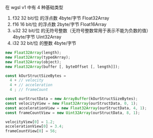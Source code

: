 在 wgsl v1 中有 4 种基础类型
1. f32 32 bit/位 的浮点数 4byte/字节 Float32Array
2. f16 16 bit/位 的浮点数 2byte/字节 Float16Array
3. u32 32 bit/位 的无符号整数（无符号整数常用于表示不能为负数的值）4byte/字节 Uint32Array
4. i32 32 bit/位 的整数 4byte/字节

```js
new Float32Array(length);
new Float32Array(typedArray);
new Float32Array(object);
new Float32Array(buffer [, byteOffset [, length]]);
```
```js
const kOurStructSizeBytes =
  4 + // velocity
  4 + // acceleration
  4 ; // frameCount

const ourStructData = new ArrayBuffer(kOurStructSizeBytes);
const velocityView = new Float32Array(ourStructData, 0, 1);
const accelerationView = new Float32Array(ourStructData, 4, 1);
const frameCountView = new Uint32Array(ourStructData, 8, 1);

velocityView[0] = 1.2;
accelerationView[0] = 3.4;
frameCountView[0] = 56;
```